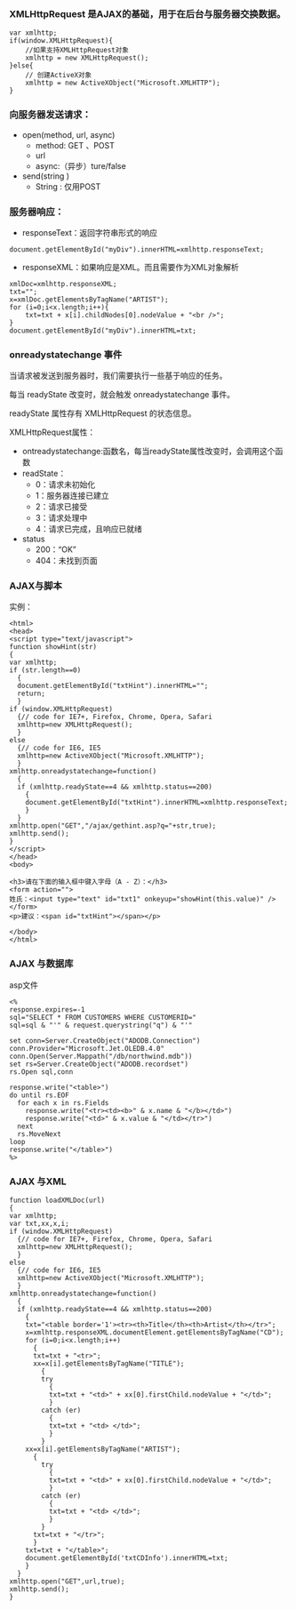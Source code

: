 ### XMLHttpRequest 是AJAX的基础，用于在后台与服务器交换数据。

```
var xmlhttp;
if(window.XMLHttpRequest){
    //如果支持XMLHttpRequest对象
    xmlhttp = new XMLHttpRequest();
}else{
    // 创建ActiveX对象
    xmlhttp = new ActiveXObject("Microsoft.XMLHTTP");
}
```

### 向服务器发送请求：

- open(method, url, async)
  - method: GET 、POST
  - url
  - async:（异步）ture/false
- send(string )
  - String : 仅用POST

### 服务器响应：

- responseText：返回字符串形式的响应

```
document.getElementById("myDiv").innerHTML=xmlhttp.responseText;
```

- responseXML：如果响应是XML。而且需要作为XML对象解析


```
xmlDoc=xmlhttp.responseXML;
txt="";
x=xmlDoc.getElementsByTagName("ARTIST");
for (i=0;i<x.length;i++){
	txt=txt + x[i].childNodes[0].nodeValue + "<br />";
}
document.getElementById("myDiv").innerHTML=txt;
```

### onreadystatechange 事件

当请求被发送到服务器时，我们需要执行一些基于响应的任务。

每当 readyState 改变时，就会触发 onreadystatechange 事件。

readyState 属性存有 XMLHttpRequest 的状态信息。

XMLHttpRequest属性：

- ontreadystatechange:函数名，每当readyState属性改变时，会调用这个函数
- readState：
  - 0：请求未初始化
  - 1：服务器连接已建立
  - 2：请求已接受
  - 3：请求处理中
  - 4：请求已完成，且响应已就绪
- status
  - 200：“OK”
  - 404：未找到页面

### AJAX与脚本

实例：

```
<html>
<head>
<script type="text/javascript">
function showHint(str)
{
var xmlhttp;
if (str.length==0)
  { 
  document.getElementById("txtHint").innerHTML="";
  return;
  }
if (window.XMLHttpRequest)
  {// code for IE7+, Firefox, Chrome, Opera, Safari
  xmlhttp=new XMLHttpRequest();
  }
else
  {// code for IE6, IE5
  xmlhttp=new ActiveXObject("Microsoft.XMLHTTP");
  }
xmlhttp.onreadystatechange=function()
  {
  if (xmlhttp.readyState==4 && xmlhttp.status==200)
    {
    document.getElementById("txtHint").innerHTML=xmlhttp.responseText;
    }
  }
xmlhttp.open("GET","/ajax/gethint.asp?q="+str,true);
xmlhttp.send();
}
</script>
</head>
<body>

<h3>请在下面的输入框中键入字母（A - Z）：</h3>
<form action=""> 
姓氏：<input type="text" id="txt1" onkeyup="showHint(this.value)" />
</form>
<p>建议：<span id="txtHint"></span></p> 

</body>
</html>
```

### AJAX 与数据库

asp文件

```
<%
response.expires=-1
sql="SELECT * FROM CUSTOMERS WHERE CUSTOMERID="
sql=sql & "'" & request.querystring("q") & "'"

set conn=Server.CreateObject("ADODB.Connection")
conn.Provider="Microsoft.Jet.OLEDB.4.0"
conn.Open(Server.Mappath("/db/northwind.mdb"))
set rs=Server.CreateObject("ADODB.recordset")
rs.Open sql,conn

response.write("<table>")
do until rs.EOF
  for each x in rs.Fields
    response.write("<tr><td><b>" & x.name & "</b></td>")
    response.write("<td>" & x.value & "</td></tr>")
  next
  rs.MoveNext
loop
response.write("</table>")
%>
```

### AJAX 与XML

```
function loadXMLDoc(url)
{
var xmlhttp;
var txt,xx,x,i;
if (window.XMLHttpRequest)
  {// code for IE7+, Firefox, Chrome, Opera, Safari
  xmlhttp=new XMLHttpRequest();
  }
else
  {// code for IE6, IE5
  xmlhttp=new ActiveXObject("Microsoft.XMLHTTP");
  }
xmlhttp.onreadystatechange=function()
  {
  if (xmlhttp.readyState==4 && xmlhttp.status==200)
    {
    txt="<table border='1'><tr><th>Title</th><th>Artist</th></tr>";
    x=xmlhttp.responseXML.documentElement.getElementsByTagName("CD");
    for (i=0;i<x.length;i++)
      {
      txt=txt + "<tr>";
      xx=x[i].getElementsByTagName("TITLE");
        {
        try
          {
          txt=txt + "<td>" + xx[0].firstChild.nodeValue + "</td>";
          }
        catch (er)
          {
          txt=txt + "<td> </td>";
          }
        }
    xx=x[i].getElementsByTagName("ARTIST");
      {
        try
          {
          txt=txt + "<td>" + xx[0].firstChild.nodeValue + "</td>";
          }
        catch (er)
          {
          txt=txt + "<td> </td>";
          }
        }
      txt=txt + "</tr>";
      }
    txt=txt + "</table>";
    document.getElementById('txtCDInfo').innerHTML=txt;
    }
  }
xmlhttp.open("GET",url,true);
xmlhttp.send();
}
```

